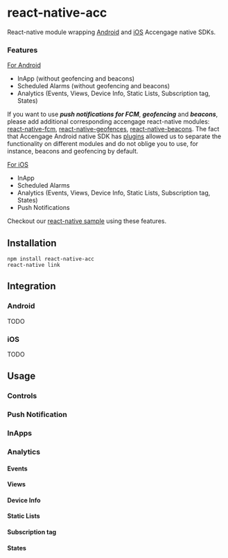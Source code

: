 # react-native-acc
React-native module wrapping [Android](http://docs.accengage.com/display/AND) and [iOS](http://docs.accengage.com/display/IOS/iOS) Accengage native SDKs.

### Features
<u>For Android</u>

* InApp (without geofencing and beacons)
* Scheduled Alarms (without geofencing and beacons)
* Analytics (Events, Views, Device Info, Static Lists, Subscription tag, States)

If you want to use ***push notifications for FCM***, ***geofencing*** and ***beacons***, please add additional corresponding accengage react-native modules: [react-native-fcm](https://github.com/Accengage/react-native-acc-fcm), [react-native-geofences](https://github.com/Accengage/accengage-mobile-react-geofences), [react-native-beacons](https://github.com/Accengage/accengage-mobile-react-beacons). The fact that Accengage Android native SDK has [plugins](http://docs.accengage.com/display/AND/Plugins) allowed us to separate the functionality on different modules and do not oblige you to use, for instance, beacons and geofencing by default.

<u>For iOS</u>

* InApp
* Scheduled Alarms
* Analytics (Events, Views, Device Info, Static Lists, Subscription tag, States)
* Push Notifications

Checkout our [react-native sample](https://github.com/Accengage/accengage-mobile-react-native-demo) using these features. 

## Installation
```
npm install react-native-acc
react-native link
```

## Integration

### Android
TODO

### iOS
TODO

## Usage
### Controls
### Push Notification
### InApps
### Analytics
#### Events
#### Views
#### Device Info
#### Static Lists
#### Subscription tag
#### States
